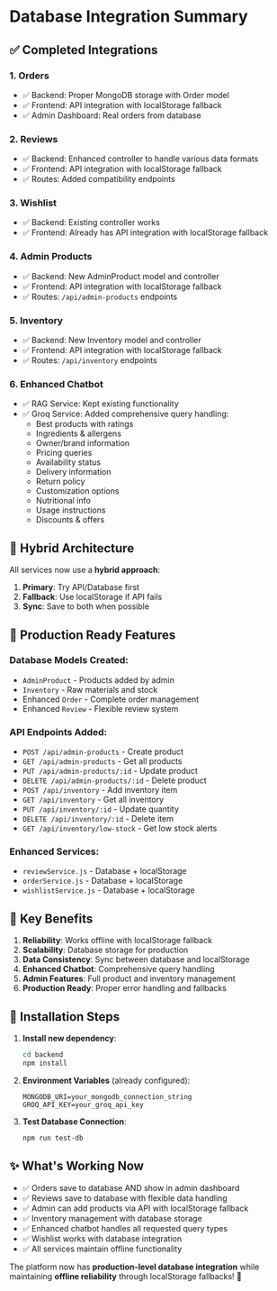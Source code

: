 # Database Integration Summary

## ✅ **Completed Integrations**

### 1. **Orders** 
- ✅ Backend: Proper MongoDB storage with Order model
- ✅ Frontend: API integration with localStorage fallback
- ✅ Admin Dashboard: Real orders from database

### 2. **Reviews**
- ✅ Backend: Enhanced controller to handle various data formats
- ✅ Frontend: API integration with localStorage fallback
- ✅ Routes: Added compatibility endpoints

### 3. **Wishlist**
- ✅ Backend: Existing controller works
- ✅ Frontend: Already has API integration with localStorage fallback

### 4. **Admin Products**
- ✅ Backend: New AdminProduct model and controller
- ✅ Frontend: API integration with localStorage fallback
- ✅ Routes: `/api/admin-products` endpoints

### 5. **Inventory**
- ✅ Backend: New Inventory model and controller
- ✅ Frontend: API integration with localStorage fallback
- ✅ Routes: `/api/inventory` endpoints

### 6. **Enhanced Chatbot**
- ✅ RAG Service: Kept existing functionality
- ✅ Groq Service: Added comprehensive query handling:
  - Best products with ratings
  - Ingredients & allergens
  - Owner/brand information
  - Pricing queries
  - Availability status
  - Delivery information
  - Return policy
  - Customization options
  - Nutritional info
  - Usage instructions
  - Discounts & offers

## 🔄 **Hybrid Architecture**

All services now use a **hybrid approach**:
1. **Primary**: Try API/Database first
2. **Fallback**: Use localStorage if API fails
3. **Sync**: Save to both when possible

## 🚀 **Production Ready Features**

### Database Models Created:
- `AdminProduct` - Products added by admin
- `Inventory` - Raw materials and stock
- Enhanced `Order` - Complete order management
- Enhanced `Review` - Flexible review system

### API Endpoints Added:
- `POST /api/admin-products` - Create product
- `GET /api/admin-products` - Get all products
- `PUT /api/admin-products/:id` - Update product
- `DELETE /api/admin-products/:id` - Delete product
- `POST /api/inventory` - Add inventory item
- `GET /api/inventory` - Get all inventory
- `PUT /api/inventory/:id` - Update quantity
- `DELETE /api/inventory/:id` - Delete item
- `GET /api/inventory/low-stock` - Get low stock alerts

### Enhanced Services:
- `reviewService.js` - Database + localStorage
- `orderService.js` - Database + localStorage  
- `wishlistService.js` - Database + localStorage

## 🎯 **Key Benefits**

1. **Reliability**: Works offline with localStorage fallback
2. **Scalability**: Database storage for production
3. **Data Consistency**: Sync between database and localStorage
4. **Enhanced Chatbot**: Comprehensive query handling
5. **Admin Features**: Full product and inventory management
6. **Production Ready**: Proper error handling and fallbacks

## 🔧 **Installation Steps**

1. **Install new dependency**:
   ```bash
   cd backend
   npm install
   ```

2. **Environment Variables** (already configured):
   ```
   MONGODB_URI=your_mongodb_connection_string
   GROQ_API_KEY=your_groq_api_key
   ```

3. **Test Database Connection**:
   ```bash
   npm run test-db
   ```

## ✨ **What's Working Now**

- ✅ Orders save to database AND show in admin dashboard
- ✅ Reviews save to database with flexible data handling
- ✅ Admin can add products via API with localStorage fallback
- ✅ Inventory management with database storage
- ✅ Enhanced chatbot handles all requested query types
- ✅ Wishlist works with database integration
- ✅ All services maintain offline functionality

The platform now has **production-level database integration** while maintaining **offline reliability** through localStorage fallbacks! 🚀